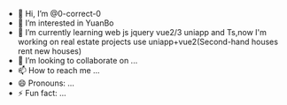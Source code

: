 - 👋 Hi, I’m @0-correct-0
- 👀 I’m interested in YuanBo
- 🌱 I’m currently learning web js jquery vue2/3 uniapp and Ts,now I'm working on real estate projects use uniapp+vue2(Second-hand  houses rent  new houses)
- 💞️ I’m looking to collaborate on ...
- 📫 How to reach me ...
- 😄 Pronouns: ...
- ⚡ Fun fact: ...

<!---
0-correct-0/0-correct-0 is a ✨ special ✨ repository because its `README.md` (this file) appears on your GitHub profile.
You can click the Preview link to take a look at your changes.
--->
